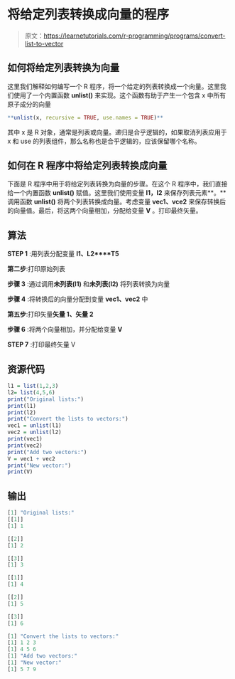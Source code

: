 # 将给定列表转换成向量的程序

> 原文：<https://learnetutorials.com/r-programming/programs/convert-list-to-vector>

## 如何将给定列表转换为向量

这里我们解释如何编写一个 R 程序，将一个给定的列表转换成一个向量。这里我们使用了一个内置函数 **unlist()** 来实现。这个函数有助于产生一个包含 x 中所有原子成分的向量

```r
**unlist(x, recursive = TRUE, use.names = TRUE)** 

```

其中 x 是 R 对象，通常是列表或向量。递归是合乎逻辑的，如果取消列表应用于 x 和 use 的列表组件，那么名称也是合乎逻辑的，应该保留哪个名称。

## 如何在 R 程序中将给定列表转换成向量

下面是 R 程序中用于将给定列表转换为向量的步骤。在这个 R 程序中，我们直接给一个内置函数 **unlist()** 赋值。这里我们使用变量 **l1，l2** 来保存列表元素**。**调用函数 **unlist()** 将两个列表转换成向量。考虑变量 **vec1、vce2** 来保存转换后的向量值。最后，将这两个向量相加，分配给变量 **V** 。打印最终矢量。

## 算法

**STEP 1** :用列表分配变量 **l1、L2****T5**

**第二步**:打印原始列表

**步骤 3** :通过调用**未列表(l1)** 和**未列表(l2)** 将列表转换为向量

**步骤 4** :将转换后的向量分配到变量 **vec1、vec2** 中

**第五步**:打印矢量**矢量 1、矢量 2**

**步骤 6** :将两个向量相加，并分配给变量 **V**

**STEP 7** :打印最终矢量 V

## 资源代码

```r
l1 = list(1,2,3)
l2= list(4,5,6)
print("Original lists:")
print(l1)
print(l2)
print("Convert the lists to vectors:")
vec1 = unlist(l1)
vec2 = unlist(l2)
print(vec1)
print(vec2)
print("Add two vectors:")
V = vec1 + vec2
print("New vector:")
print(V)

```

## 输出

```r
[1] "Original lists:"
[[1]]
[1] 1

[[2]]
[1] 2

[[3]]
[1] 3

[[1]]
[1] 4

[[2]]
[1] 5

[[3]]
[1] 6

[1] "Convert the lists to vectors:"
[1] 1 2 3
[1] 4 5 6
[1] "Add two vectors:"
[1] "New vector:"
[1] 5 7 9 
```